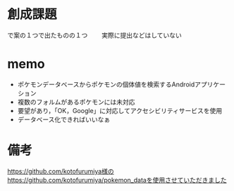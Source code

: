 # 創成課題
  で案の１つで出たものの１つ　　
  実際に提出などはしていない
 
# memo
  - ポケモンデータベースからポケモンの個体値を検索するAndroidアプリケーション
  - 複数のフォルムがあるポケモンには未対応
  - 要望があり，「OK，Google」に対応してアクセシビリティサービスを使用
  - データベース化できればいいなぁ
 
# 備考
  https://github.com/kotofurumiya様のhttps://github.com/kotofurumiya/pokemon_dataを使用させていただきました
